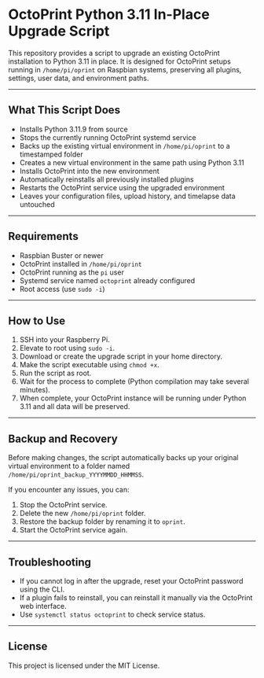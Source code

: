 # OctoPrint Python 3.11 In-Place Upgrade Script

This repository provides a script to upgrade an existing OctoPrint installation to Python 3.11 in place. It is designed for OctoPrint setups running in `/home/pi/oprint` on Raspbian systems, preserving all plugins, settings, user data, and environment paths.

---

## What This Script Does

- Installs Python 3.11.9 from source
- Stops the currently running OctoPrint systemd service
- Backs up the existing virtual environment in `/home/pi/oprint` to a timestamped folder
- Creates a new virtual environment in the same path using Python 3.11
- Installs OctoPrint into the new environment
- Automatically reinstalls all previously installed plugins
- Restarts the OctoPrint service using the upgraded environment
- Leaves your configuration files, upload history, and timelapse data untouched

---

## Requirements

- Raspbian Buster or newer
- OctoPrint installed in `/home/pi/oprint`
- OctoPrint running as the `pi` user
- Systemd service named `octoprint` already configured
- Root access (use `sudo -i`)

---

## How to Use

1. SSH into your Raspberry Pi.
2. Elevate to root using `sudo -i`.
3. Download or create the upgrade script in your home directory.
4. Make the script executable using `chmod +x`.
5. Run the script as root.
6. Wait for the process to complete (Python compilation may take several minutes).
7. When complete, your OctoPrint instance will be running under Python 3.11 and all data will be preserved.

---

## Backup and Recovery

Before making changes, the script automatically backs up your original virtual environment to a folder named `/home/pi/oprint_backup_YYYYMMDD_HHMMSS`.

If you encounter any issues, you can:

1. Stop the OctoPrint service.
2. Delete the new `/home/pi/oprint` folder.
3. Restore the backup folder by renaming it to `oprint`.
4. Start the OctoPrint service again.

---

## Troubleshooting

- If you cannot log in after the upgrade, reset your OctoPrint password using the CLI.
- If a plugin fails to reinstall, you can reinstall it manually via the OctoPrint web interface.
- Use `systemctl status octoprint` to check service status.

---

## License

This project is licensed under the MIT License.
